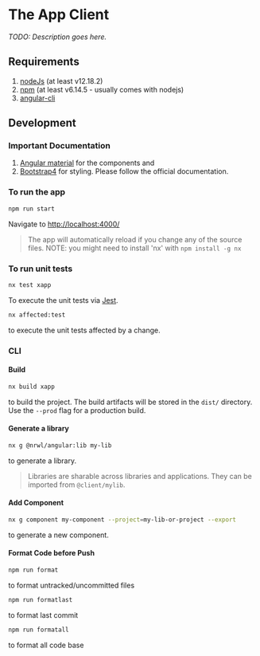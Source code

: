 # The App Client

_TODO: Description goes here._

## Requirements

1. [nodeJs](https://nodejs.org/en/) (at least v12.18.2)
2. [npm](https://www.npmjs.com/) (at least v6.14.5 - usually comes with nodejs)
3. [angular-cli](https://cli.angular.io/)

## Development

### Important Documentation

1. [Angular material](https://material.angular.io/components/categories) for the components and
2. [Bootstrap4](https://getbootstrap.com/docs/4.5/getting-started/introduction/) for styling.
   Please follow the official documentation.

### To run the app

```bash
npm run start
```

Navigate to [http://localhost:4000/](http://localhost:4000)

> The app will automatically reload if you change any of the source files.
> NOTE: you might need to install 'nx' with `npm install -g nx`

### To run unit tests

```bash
nx test xapp
```

To execute the unit tests via [Jest](https://jestjs.io).

```bash
nx affected:test
```

to execute the unit tests affected by a change.

### CLI

#### Build

```bash
nx build xapp
```

to build the project. The build artifacts will be stored in the `dist/` directory. Use the `--prod` flag for a production build.

#### Generate a library

```bash
nx g @nrwl/angular:lib my-lib
```

to generate a library.

> Libraries are sharable across libraries and applications. They can be imported from `@client/mylib`.

#### Add Component

```bash
nx g component my-component --project=my-lib-or-project --export
```

to generate a new component.

#### Format Code before Push

```bash
npm run format
```
to format untracked/uncommitted files

```bash
npm run formatlast
```
to format last commit

```bash
npm run formatall
```
to format all code base
